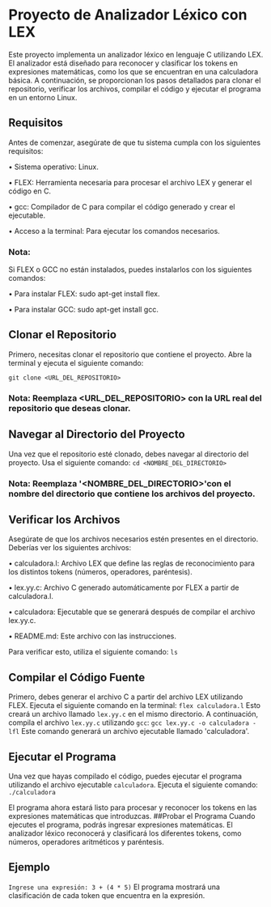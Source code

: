 # Proyecto de Analizador Léxico con LEX

Este proyecto implementa un analizador léxico en lenguaje C utilizando LEX. El analizador está diseñado para reconocer y clasificar los tokens en expresiones matemáticas, como los que se encuentran en una calculadora básica. A continuación, se proporcionan los pasos detallados para clonar el repositorio, verificar los archivos, compilar el código y ejecutar el programa en un entorno Linux.

## Requisitos
Antes de comenzar, asegúrate de que tu sistema cumpla con los siguientes requisitos:


•	Sistema operativo: Linux.

•	FLEX: Herramienta necesaria para procesar el archivo LEX y generar el código en C.


•	gcc: Compilador de C para compilar el código generado y crear el ejecutable.

•	Acceso a la terminal: Para ejecutar los comandos necesarios.


### Nota:
Si FLEX o GCC no están instalados, puedes instalarlos con los siguientes comandos:

•	Para instalar FLEX: sudo apt-get install flex.

•	Para instalar GCC: sudo apt-get install gcc.


## Clonar el Repositorio
Primero, necesitas clonar el repositorio que contiene el proyecto. Abre la terminal y ejecuta el siguiente comando:

`git clone <URL_DEL_REPOSITORIO>`

### Nota: Reemplaza <URL_DEL_REPOSITORIO> con la URL real del repositorio que deseas clonar.
## Navegar al Directorio del Proyecto
Una vez que el repositorio esté clonado, debes navegar al directorio del proyecto. Usa el siguiente comando:
`cd <NOMBRE_DEL_DIRECTORIO>`

### Nota: Reemplaza '<NOMBRE_DEL_DIRECTORIO>'con el nombre del directorio que contiene los archivos del proyecto.
## Verificar los Archivos
Asegúrate de que los archivos necesarios estén presentes en el directorio. Deberías ver los siguientes archivos:


•	calculadora.l: Archivo LEX que define las reglas de reconocimiento para los distintos tokens (números, operadores, paréntesis).

•	lex.yy.c: Archivo C generado automáticamente por FLEX a partir de calculadora.l.


•	calculadora: Ejecutable que se generará después de compilar el archivo lex.yy.c.

•	README.md: Este archivo con las instrucciones.


Para verificar esto, utiliza el siguiente comando:
`ls`

## Compilar el Código Fuente

Primero, debes generar el archivo C a partir del archivo LEX utilizando FLEX. Ejecuta el siguiente comando en la terminal:
`flex calculadora.l`
Esto creará un archivo llamado  `lex.yy.c` en el mismo directorio.
A continuación, compila el archivo `lex.yy.c` utilizando `gcc`:
`gcc lex.yy.c -o calculadora -lfl`
Este comando generará un archivo ejecutable llamado 'calculadora'.
## Ejecutar el Programa
Una vez que hayas compilado el código, puedes ejecutar el programa utilizando el archivo ejecutable `calculadora`. Ejecuta el siguiente comando:
`./calculadora`

El programa ahora estará listo para procesar y reconocer los tokens en las expresiones matemáticas que introduzcas.
##Probar el Programa
Cuando ejecutes el programa, podrás ingresar expresiones matemáticas. El analizador léxico reconocerá y clasificará los diferentes tokens, como números, operadores aritméticos y paréntesis.
## Ejemplo
`Ingrese una expresión: 3 + (4 * 5)`
El programa mostrará una clasificación de cada token que encuentra en la expresión.




